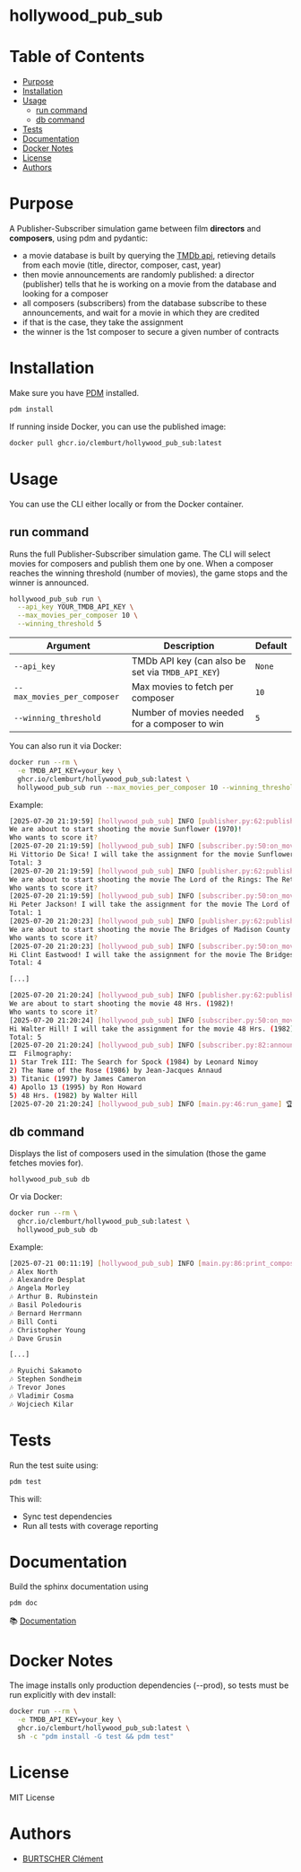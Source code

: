 # hollywood_pub_sub

# Table of Contents
- [Purpose](#purpose)
- [Installation](#installation)
- [Usage](#usage)
  - [run command](#run-command)
  - [db command](#db-command)
- [Tests](#tests)
- [Documentation](#documentation)
- [Docker Notes](#docker-notes)
- [License](#license)
- [Authors](#authors)

# Purpose
A Publisher-Subscriber simulation game between film **directors** and **composers**, using pdm and pydantic:
- a movie database is built by querying the [TMDb api](https://developer.themoviedb.org/docs/getting-started), retieving details from each movie (title, director, composer, cast, year)
- then movie announcements are randomly published: a director (publisher) tells that he is working on a movie from the database and looking for a composer
- all composers (subscribers) from the database subscribe to these announcements, and wait for a movie in which they are credited
- if that is the case, they take the assignment
- the winner is the 1st composer to secure a given number of contracts

# Installation
Make sure you have [PDM](https://pdm.fming.dev/) installed.

```bash
pdm install
```

If running inside Docker, you can use the published image:

```bash
docker pull ghcr.io/clemburt/hollywood_pub_sub:latest
```

# Usage
You can use the CLI either locally or from the Docker container.

## run command
Runs the full Publisher-Subscriber simulation game. The CLI will select movies for composers and publish them one by one. When a composer reaches the winning threshold (number of movies), the game stops and the winner is announced.

```bash
hollywood_pub_sub run \
  --api_key YOUR_TMDB_API_KEY \
  --max_movies_per_composer 10 \
  --winning_threshold 5
```

| Argument                    | Description                                       | Default |
| --------------------------- | ------------------------------------------------- | ------- |
| `--api_key`                 | TMDb API key (can also be set via `TMDB_API_KEY`) | `None`  |
| `--max_movies_per_composer` | Max movies to fetch per composer                  | `10`    |
| `--winning_threshold`       | Number of movies needed for a composer to win     | `5`     |

You can also run it via Docker:

```bash
docker run --rm \
  -e TMDB_API_KEY=your_key \
  ghcr.io/clemburt/hollywood_pub_sub:latest \
  hollywood_pub_sub run --max_movies_per_composer 10 --winning_threshold 5
```

Example:

```bash
[2025-07-20 21:19:59] [hollywood_pub_sub] INFO [publisher.py:62:publish] 📣 Publisher director Vittorio De Sica:
We are about to start shooting the movie Sunflower (1970)!
Who wants to score it?
[2025-07-20 21:19:59] [hollywood_pub_sub] INFO [subscriber.py:50:on_movie_published] ✋ Subscriber composer Henry Mancini:
Hi Vittorio De Sica! I will take the assignment for the movie Sunflower (1970)!
Total: 3
[2025-07-20 21:19:59] [hollywood_pub_sub] INFO [publisher.py:62:publish] 📣 Publisher director Peter Jackson:
We are about to start shooting the movie The Lord of the Rings: The Return of the King (2003)!
Who wants to score it?
[2025-07-20 21:19:59] [hollywood_pub_sub] INFO [subscriber.py:50:on_movie_published] ✋ Subscriber composer Howard Shore:
Hi Peter Jackson! I will take the assignment for the movie The Lord of the Rings: The Return of the King (2003)!
Total: 1
[2025-07-20 21:20:23] [hollywood_pub_sub] INFO [publisher.py:62:publish] 📣 Publisher director Clint Eastwood:
We are about to start shooting the movie The Bridges of Madison County (1995)!
Who wants to score it?
[2025-07-20 21:20:23] [hollywood_pub_sub] INFO [subscriber.py:50:on_movie_published] ✋ Subscriber composer Lennie Niehaus:
Hi Clint Eastwood! I will take the assignment for the movie The Bridges of Madison County (1995)!
Total: 4

[...]

[2025-07-20 21:20:24] [hollywood_pub_sub] INFO [publisher.py:62:publish] 📣 Publisher director Walter Hill:
We are about to start shooting the movie 48 Hrs. (1982)!
Who wants to score it?
[2025-07-20 21:20:24] [hollywood_pub_sub] INFO [subscriber.py:50:on_movie_published] ✋ Subscriber composer James Horner:
Hi Walter Hill! I will take the assignment for the movie 48 Hrs. (1982)!
Total: 5
[2025-07-20 21:20:24] [hollywood_pub_sub] INFO [subscriber.py:82:announce_win] 🏆 Subscriber composer James Horner has reached the winning threshold!
🎞️  Filmography:
1) Star Trek III: The Search for Spock (1984) by Leonard Nimoy
2) The Name of the Rose (1986) by Jean-Jacques Annaud
3) Titanic (1997) by James Cameron
4) Apollo 13 (1995) by Ron Howard
5) 48 Hrs. (1982) by Walter Hill
[2025-07-20 21:20:24] [hollywood_pub_sub] INFO [main.py:46:run_game] 🏆 Winner is subscriber composer James Horner with 5 movies!
```

## db command
Displays the list of composers used in the simulation (those the game fetches movies for).

```bash
hollywood_pub_sub db
```

Or via Docker:
```bash
docker run --rm \
  ghcr.io/clemburt/hollywood_pub_sub:latest \
  hollywood_pub_sub db
```

Example:

```bash
[2025-07-21 00:11:19] [hollywood_pub_sub] INFO [main.py:86:print_composers] List of composers:
🎶 Alex North
🎶 Alexandre Desplat
🎶 Angela Morley
🎶 Arthur B. Rubinstein
🎶 Basil Poledouris
🎶 Bernard Herrmann
🎶 Bill Conti
🎶 Christopher Young
🎶 Dave Grusin

[...]

🎶 Ryuichi Sakamoto
🎶 Stephen Sondheim
🎶 Trevor Jones
🎶 Vladimir Cosma
🎶 Wojciech Kilar
```

# Tests
Run the test suite using:
```bash
pdm test
```

This will:
- Sync test dependencies
- Run all tests with coverage reporting

# Documentation
Build the sphinx documentation using
```bash
pdm doc
```

📚 [Documentation](https://clemburt.github.io/hollywood_pub_sub/)

# Docker Notes
The image installs only production dependencies (--prod), so tests must be run explicitly with dev install:

```bash
docker run --rm \
  -e TMDB_API_KEY=your_key \
  ghcr.io/clemburt/hollywood_pub_sub:latest \
  sh -c "pdm install -G test && pdm test"
```

# License
MIT License

# Authors
- [BURTSCHER Clément](https://github.com/clemburt)
